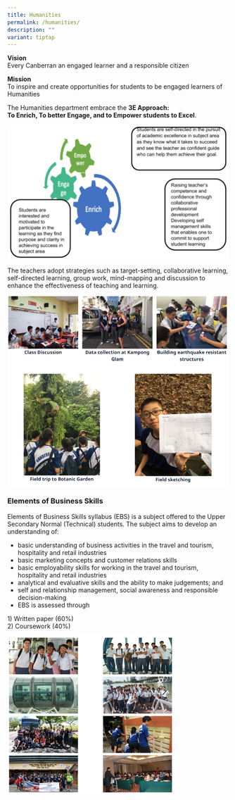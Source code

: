 ```yaml
---
title: Humanities
permalink: /humanities/
description: ""
variant: tiptap
---
```

<p><strong>Vision</strong><br>Every Canberran an engaged learner and a responsible citizen</p>
<p><strong>Mission</strong><br>To inspire and create opportunities for students to be engaged learners of Humanities</p>
<p>The Humanities department embrace the&nbsp;<strong>3E Approach:</strong><br><strong>To Enrich, To better Engage, and to Empower students to Excel</strong>.</p>

![](/images/humanities-1.jpg)

<p>The teachers adopt strategies such as target-setting, collaborative learning, self-directed learning, group work, mind-mapping and discussion to enhance the effectiveness of teaching and learning.</p>

![](/images/humanities2.png)

<h3 id="_ptoh_61367" class="ive_editable ive_ptoh"><strong>Elements of Business Skills</strong></h3>
<div id="_ptod_61367" class="ive_editable ive_ptod ive_content">
<p>Elements of Business Skills syllabus (EBS) is a subject offered to the Upper Secondary Normal (Technical) students. The subject aims to develop an understanding of:</p>
<div>
<ul>
<li>basic understanding of business activities in the travel and tourism, hospitality and retail industries</li>
<li>basic marketing concepts and customer relations skills</li>
<li>basic employability skills for working in the travel and tourism, hospitality and retail industries</li>
<li>analytical and evaluative skills and the ability to make judgements; and</li>
<li>self and relationship management, social awareness and responsible decision-making</li>
<li>EBS is assessed through</li>
</ul>
</div>
<p>1) Written paper (60%)<br>2) Coursework (40%)</p>
</div>

<img src="/images/humanities3.png" style="width:75%">